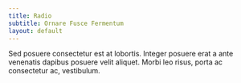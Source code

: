 ```yaml
---
title: Radio
subtitle: Ornare Fusce Fermentum
layout: default
---
```


Sed posuere consectetur est at lobortis. Integer posuere erat a ante venenatis dapibus posuere velit aliquet. Morbi leo risus, porta ac consectetur ac, vestibulum.